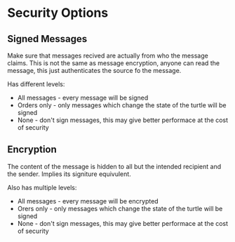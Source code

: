 # Security Options
## Signed Messages
Make sure that messages recived are actually from who the message claims. 
This is not the same as message encryption, anyone can read the message, this just authenticates 
the source fo the message.

Has different levels:
* All messages - every message will be signed
* Orders only - only messages which change the state of the turtle will be signed
* None - don't sign messages, this may give better performace at the cost of security

## Encryption
The content of the message is hidden to all but the intended recipient and the sender. Implies its signiture equivulent.

Also has multiple levels:
* All messages - every message will be encrypted
* Orers only - only messages which change the state of the turtle will be signed
* None - don't sign messages, this may give better performace at the cost of security
